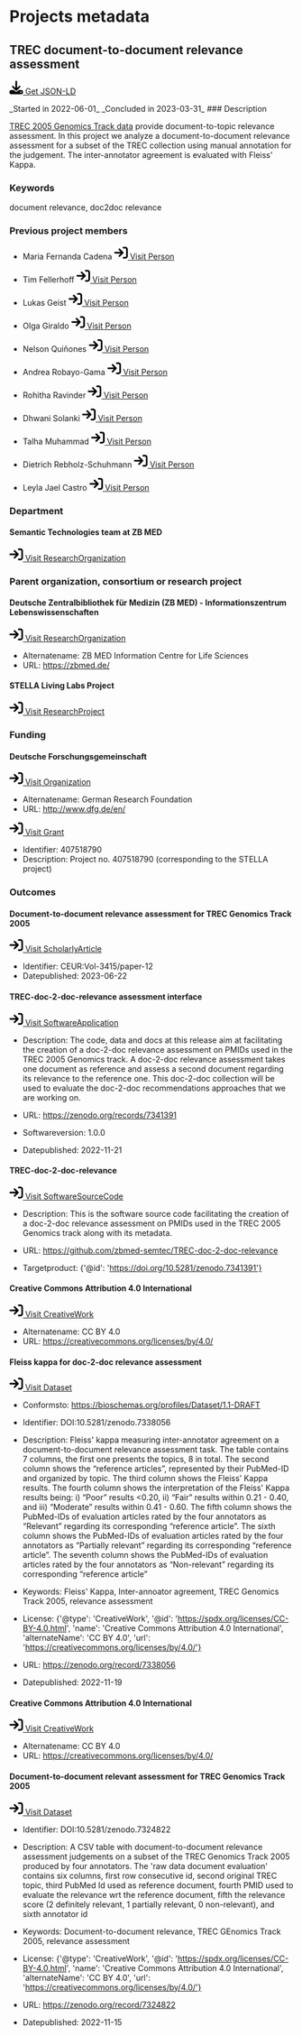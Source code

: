 # Projects metadata

## TREC document-to-document relevance assessment

<p><img src = "/images/get.svg" alt="Get JSON-LD"/><a href="https://raw.githubusercontent.com/zbmed-semtec/zbmed-semtec.github.io/main/metadata\projects\2022_TREC_doc2doc.json" target="_blank"> Get JSON-LD</a></p>
_Started in 2022-06-01_
_Concluded in 2023-03-31_
### Description

[TREC 2005 Genomics Track data](https://trec.nist.gov/data/t14_genomics.html) provide document-to-topic relevance assessment. In this project we analyze a document-to-document relevance assessment for a subset of the TREC collection using manual annotation for the judgement. The inter-annotator agreement is evaluated with Fleiss' Kappa.
### Keywords

document relevance, doc2doc relevance
### Previous project members

-  Maria Fernanda Cadena		<a href="https://orcid.org/0000-0002-5915-8895" target="_blank"><img src = "/images/visit.svg" alt="Visit URL"/> Visit Person</a>

- Tim Fellerhoff		<a href="https://orcid.org/0000-0002-8725-1317" target="_blank"><img src = "/images/visit.svg" alt="Visit URL"/> Visit Person</a>

- Lukas Geist		<a href="https://orcid.org/0000-0002-2910-7982" target="_blank"><img src = "/images/visit.svg" alt="Visit URL"/> Visit Person</a>

- Olga Giraldo		<a href="https://orcid.org/0000-0003-2978-8922" target="_blank"><img src = "/images/visit.svg" alt="Visit URL"/> Visit Person</a>

- Nelson Quiñones		<a href="https://orcid.org/0000-0002-5037-0443" target="_blank"><img src = "/images/visit.svg" alt="Visit URL"/> Visit Person</a>

- Andrea Robayo-Gama		<a href="https://zbmed-semtec.github.io/previous_members/#andrea-robayo-gama" target="_blank"><img src = "/images/visit.svg" alt="Visit URL"/> Visit Person</a>

- Rohitha Ravinder		<a href="https://orcid.org/0009-0004-4484-6283" target="_blank"><img src = "/images/visit.svg" alt="Visit URL"/> Visit Person</a>

- Dhwani Solanki		<a href="https://orcid.org/0009-0004-1529-0095" target="_blank"><img src = "/images/visit.svg" alt="Visit URL"/> Visit Person</a>

- Talha Muhammad		<a href="https://zbmed-semtec.github.io/previous_members/#muhammad-talha" target="_blank"><img src = "/images/visit.svg" alt="Visit URL"/> Visit Person</a>

- Dietrich Rebholz-Schuhmann		<a href="https://orcid.org/0000-0002-1018-0370" target="_blank"><img src = "/images/visit.svg" alt="Visit URL"/> Visit Person</a>

- Leyla Jael Castro		<a href="https://orcid.org/0000-0003-3986-0510" target="_blank"><img src = "/images/visit.svg" alt="Visit URL"/> Visit Person</a>

### Department

#### Semantic Technologies team at ZB MED

<a href="https://zbmed-semtec.github.io/" target="_blank"><img src = "/images/visit.svg" alt="Visit URL"/> Visit ResearchOrganization</a>

### Parent organization, consortium or research project

#### Deutsche Zentralbibliothek für Medizin (ZB MED) - Informationszentrum Lebenswissenschaften

<a href="https://ror.org/0259fwx54" target="_blank"><img src = "/images/visit.svg" alt="Visit URL"/> Visit ResearchOrganization</a>

- Alternatename: ZB MED Information Centre for Life Sciences
- URL: <a href="https://zbmed.de/" target="_blank">https://zbmed.de/</a>

#### STELLA Living Labs Project

<a href="ttps://gepris.dfg.de/gepris/projekt/407518790#project" target="_blank"><img src = "/images/visit.svg" alt="Visit URL"/> Visit ResearchProject</a>

### Funding

#### Deutsche Forschungsgemeinschaft

<a href="https://ror.org/018mejw64" target="_blank"><img src = "/images/visit.svg" alt="Visit URL"/> Visit Organization</a>

- Alternatename: German Research Foundation
- URL: <a href="http://www.dfg.de/en/" target="_blank">http://www.dfg.de/en/</a>

<a href="https://gepris.dfg.de/gepris/projekt/407518790" target="_blank"><img src = "/images/visit.svg" alt="Visit URL"/> Visit Grant</a>

- Identifier: 407518790
- Description: Project no. 407518790 (corresponding to the STELLA project)
### Outcomes

#### Document-to-document relevance assessment for TREC Genomics Track 2005

<a href="https://ceur-ws.org/Vol-3415/paper-12.pdf" target="_blank"><img src = "/images/visit.svg" alt="Visit URL"/> Visit ScholarlyArticle</a>

- Identifier: CEUR:Vol-3415/paper-12
- Datepublished: 2023-06-22
#### TREC-doc-2-doc-relevance assessment interface

<a href="https://doi.org/10.5281/zenodo.7341391" target="_blank"><img src = "/images/visit.svg" alt="Visit URL"/> Visit SoftwareApplication</a>

- Description: The code, data and docs at this release aim at facilitating the creation of a doc-2-doc relevance assessment on PMIDs used in the TREC 2005 Genomics track. A doc-2-doc relevance assessment takes one document as reference and assess a second document regarding its relevance to the reference one. This doc-2-doc collection will be used to evaluate the doc-2-doc recommendations approaches that we are working on.
- URL: <a href="https://zenodo.org/records/7341391" target="_blank">https://zenodo.org/records/7341391</a>

- Softwareversion: 1.0.0
- Datepublished: 2022-11-21
#### TREC-doc-2-doc-relevance

<a href="https://github.com/zbmed-semtec/TREC-doc-2-doc-relevance" target="_blank"><img src = "/images/visit.svg" alt="Visit URL"/> Visit SoftwareSourceCode</a>

- Description: This is the software source code facilitating the creation of a doc-2-doc relevance assessment on PMIDs used in the TREC 2005 Genomics track along with its metadata.
- URL: <a href="https://github.com/zbmed-semtec/TREC-doc-2-doc-relevance" target="_blank">https://github.com/zbmed-semtec/TREC-doc-2-doc-relevance</a>

- Targetproduct: {'@id': 'https://doi.org/10.5281/zenodo.7341391'}
#### Creative Commons Attribution 4.0 International

<a href="https://spdx.org/licenses/CC-BY-4.0.html" target="_blank"><img src = "/images/visit.svg" alt="Visit URL"/> Visit CreativeWork</a>

- Alternatename: CC BY 4.0
- URL: <a href="https://creativecommons.org/licenses/by/4.0/" target="_blank">https://creativecommons.org/licenses/by/4.0/</a>

#### Fleiss kappa for doc-2-doc relevance assessment

<a href="https://doi.org/10.5281/zenodo.7338056" target="_blank"><img src = "/images/visit.svg" alt="Visit URL"/> Visit Dataset</a>

- Conformsto: https://bioschemas.org/profiles/Dataset/1.1-DRAFT
- Identifier: DOI:10.5281/zenodo.7338056
- Description: Fleiss' kappa measuring inter-annotator agreement on a document-to-document relevance assessment task. The table contains 7 columns, the first one presents the topics, 8 in total. The second column shows the “reference articles”, represented by their PubMed-ID and organized by topic. The third column shows the Fleiss’ Kappa results. The fourth column shows the interpretation of the Fleiss' Kappa results being: i) “Poor” results <0.20, ii) “Fair” results within 0.21 - 0.40, and iii) “Moderate” results within 0.41 - 0.60. The fifth column shows the PubMed-IDs of evaluation articles rated by the four annotators as “Relevant” regarding its corresponding “reference article”. The sixth column shows the PubMed-IDs of evaluation articles rated by the four annotators as “Partially relevant” regarding its corresponding “reference article”. The seventh column shows the PubMed-IDs of evaluation articles rated by the four annotators as “Non-relevant” regarding its corresponding “reference article”
- Keywords: Fleiss' Kappa, Inter-annoator agreement, TREC Genomics Track 2005, relevance assessment
- License: {'@type': 'CreativeWork', '@id': 'https://spdx.org/licenses/CC-BY-4.0.html', 'name': 'Creative Commons Attribution 4.0 International', 'alternateName': 'CC BY 4.0', 'url': 'https://creativecommons.org/licenses/by/4.0/'}
- URL: <a href="https://zenodo.org/record/7338056" target="_blank">https://zenodo.org/record/7338056</a>

- Datepublished: 2022-11-19
#### Creative Commons Attribution 4.0 International

<a href="https://spdx.org/licenses/CC-BY-4.0.html" target="_blank"><img src = "/images/visit.svg" alt="Visit URL"/> Visit CreativeWork</a>

- Alternatename: CC BY 4.0
- URL: <a href="https://creativecommons.org/licenses/by/4.0/" target="_blank">https://creativecommons.org/licenses/by/4.0/</a>

#### Document-to-document relevant assessment for TREC Genomics Track 2005

<a href="https://doi.org/10.5281/zenodo.7324822" target="_blank"><img src = "/images/visit.svg" alt="Visit URL"/> Visit Dataset</a>

- Identifier: DOI:10.5281/zenodo.7324822
- Description: A CSV table with document-to-document relevance assessment judgements on a subset of the TREC Genomics Track 2005 produced by four annotators. The 'raw data document evaluation' contains six columns, first row consecutive id, second original TREC topic, third PubMed Id used as reference document, fourth PMID used to evaluate the relevance wrt the reference document, fifth the relevance score (2 definitely relevant, 1 partially relevant, 0 non-relevant), and sixth annotator id
- Keywords: Document-to-document relevance, TREC GEnomics Track 2005, relevance assessment
- License: {'@type': 'CreativeWork', '@id': 'https://spdx.org/licenses/CC-BY-4.0.html', 'name': 'Creative Commons Attribution 4.0 International', 'alternateName': 'CC BY 4.0', 'url': 'https://creativecommons.org/licenses/by/4.0/'}
- URL: <a href="https://zenodo.org/record/7324822" target="_blank">https://zenodo.org/record/7324822</a>

- Datepublished: 2022-11-15


<script type="application/ld+json">
{
  "@context": "https://schema.org/",
  "@id": "https://zbmed-semtec.github.io/projects/2022_TREC_doc2doc",
  "@type": "ResearchProject",
  "name": "TREC document-to-document relevance assessment",
  "foundingDate": "2022-06-01",
  "dissolutionDate": "2023-03-31",
  "description": "[TREC 2005 Genomics Track data](https://trec.nist.gov/data/t14_genomics.html) provide document-to-topic relevance assessment. In this project we analyze a document-to-document relevance assessment for a subset of the TREC collection using manual annotation for the judgement. The inter-annotator agreement is evaluated with Fleiss' Kappa.",
  "keywords": "document relevance, doc2doc relevance",
  "alumni": [
    {
      "@type": "Person",
      "@id": "https://orcid.org/0000-0002-5915-8895",
      "familyName": "Cadena",
      "givenName": " Maria Fernanda"
    },
    {
      "@type": "Person",
      "@id": "https://orcid.org/0000-0002-8725-1317",
      "givenName": "Tim",
      "familyName": "Fellerhoff"
    },
    {
      "@type": "Person",
      "@id": "https://orcid.org/0000-0002-2910-7982",
      "givenName": "Lukas",
      "familyName": "Geist"
    },
    {
      "@type": "Person",
      "@id": "https://orcid.org/0000-0003-2978-8922",
      "givenName": "Olga",
      "familyName": "Giraldo"
    },
    {
      "@type": "Person",
      "@id": "https://orcid.org/0000-0002-5037-0443",
      "givenName": "Nelson",
      "familyName": "Qui\u00f1ones"
    },
    {
      "@type": "Person",
      "@id": "https://zbmed-semtec.github.io/previous_members/#andrea-robayo-gama",
      "familyName": "Robayo-Gama",
      "givenName": "Andrea"
    },
    {
      "@type": "Person",
      "@id": "https://orcid.org/0009-0004-4484-6283",
      "givenName": "Rohitha",
      "familyName": "Ravinder"
    },
    {
      "@type": "Person",
      "@id": "https://orcid.org/0009-0004-1529-0095",
      "givenName": "Dhwani",
      "familyName": "Solanki"
    },
    {
      "@type": "Person",
      "@id": "https://zbmed-semtec.github.io/previous_members/#muhammad-talha",
      "familyName": "Muhammad",
      "givenName": "Talha"
    },
    {
      "@type": "Person",
      "@id": "https://orcid.org/0000-0002-1018-0370",
      "givenName": "Dietrich",
      "familyName": "Rebholz-Schuhmann"
    },
    {
      "@type": "Person",
      "@id": "https://orcid.org/0000-0003-3986-0510",
      "givenName": "Leyla Jael",
      "familyName": "Castro"
    }
  ],
  "department": {
    "@type": "ResearchOrganization",
    "@id": "https://zbmed-semtec.github.io/",
    "name": "Semantic Technologies team at ZB MED"
  },
  "parentOrganization": [
    {
      "@type": "ResearchOrganization",
      "@id": "https://ror.org/0259fwx54",
      "name": "Deutsche Zentralbibliothek f\u00fcr Medizin (ZB MED) - Informationszentrum Lebenswissenschaften",
      "alternateName": "ZB MED Information Centre for Life Sciences",
      "url": "https://zbmed.de/"
    },
    {
      "@type": "ResearchProject",
      "@id": "ttps://gepris.dfg.de/gepris/projekt/407518790#project",
      "name": "STELLA Living Labs Project"
    }
  ],
  "funding": [
    {
      "@type": "Grant",
      "@id": "https://gepris.dfg.de/gepris/projekt/407518790",
      "funder": {
        "@type": "Organization",
        "@id": "https://ror.org/018mejw64",
        "name": "Deutsche Forschungsgemeinschaft",
        "alternateName": "German Research Foundation",
        "url": "http://www.dfg.de/en/"
      },
      "identifier": "407518790",
      "description": "Project no. 407518790 (corresponding to the STELLA project)"
    }
  ],
  "knowsAbout": [
    {
      "@type": "ScholarlyArticle",
      "@id": "https://ceur-ws.org/Vol-3415/paper-12.pdf",
      "http://purl.org/dc/terms/conformsTo": "https://bioschemas.org/profiles/ScholarlyArticle/0.3-DRAFT",
      "identifier": "CEUR:Vol-3415/paper-12",
      "name": "Document-to-document relevance assessment for TREC Genomics Track 2005",
      "datePublished": "2023-06-22"
    },
    {
      "@type": "SoftwareApplication",
      "@id": "https://doi.org/10.5281/zenodo.7341391",
      "http://purl.org/dc/terms/conformsTo": "https://bioschemas.org/profiles/ComputationalTool/1.0-RELEASE",
      "name": "TREC-doc-2-doc-relevance assessment interface",
      "description": "The code, data and docs at this release aim at facilitating the creation of a doc-2-doc relevance assessment on PMIDs used in the TREC 2005 Genomics track. A doc-2-doc relevance assessment takes one document as reference and assess a second document regarding its relevance to the reference one. This doc-2-doc collection will be used to evaluate the doc-2-doc recommendations approaches that we are working on.",
      "url": "https://zenodo.org/records/7341391",
      "softwareVersion": "1.0.0",
      "datePublished": "2022-11-21"
    },
    {
      "@type": "SoftwareSourceCode",
      "@id": "https://github.com/zbmed-semtec/TREC-doc-2-doc-relevance",
      "name": "TREC-doc-2-doc-relevance",
      "description": "This is the software source code facilitating the creation of a doc-2-doc relevance assessment on PMIDs used in the TREC 2005 Genomics track along with its metadata.",
      "url": "https://github.com/zbmed-semtec/TREC-doc-2-doc-relevance",
      "targetProduct": {
        "@id": "https://doi.org/10.5281/zenodo.7341391"
      }
    },
    {
      "@type": "Dataset",
      "@id": "https://doi.org/10.5281/zenodo.7338056",
      "conformsTo": "https://bioschemas.org/profiles/Dataset/1.1-DRAFT",
      "identifier": "DOI:10.5281/zenodo.7338056",
      "name": "Fleiss kappa for doc-2-doc relevance assessment",
      "description": "Fleiss' kappa measuring inter-annotator agreement on a document-to-document relevance assessment task. The table contains 7 columns, the first one presents the topics, 8 in total. The second column shows the \u201creference articles\u201d, represented by their PubMed-ID and organized by topic. The third column shows the Fleiss\u2019 Kappa results. The fourth column shows the interpretation of the Fleiss' Kappa results being: i) \u201cPoor\u201d results <0.20, ii) \u201cFair\u201d results within 0.21 - 0.40, and iii) \u201cModerate\u201d results within 0.41 - 0.60. The fifth column shows the PubMed-IDs of evaluation articles rated by the four annotators as \u201cRelevant\u201d regarding its corresponding \u201creference article\u201d. The sixth column shows the PubMed-IDs of evaluation articles rated by the four annotators as \u201cPartially relevant\u201d regarding its corresponding \u201creference article\u201d. The seventh column shows the PubMed-IDs of evaluation articles rated by the four annotators as \u201cNon-relevant\u201d regarding its corresponding \u201creference article\u201d",
      "keywords": "Fleiss' Kappa, Inter-annoator agreement, TREC Genomics Track 2005, relevance assessment",
      "license": {
        "@type": "CreativeWork",
        "@id": "https://spdx.org/licenses/CC-BY-4.0.html",
        "name": "Creative Commons Attribution 4.0 International",
        "alternateName": "CC BY 4.0",
        "url": "https://creativecommons.org/licenses/by/4.0/"
      },
      "url": "https://zenodo.org/record/7338056",
      "datePublished": "2022-11-19"
    },
    {
      "@type": "Dataset",
      "@id": "https://doi.org/10.5281/zenodo.7324822",
      "http://purl.org/dc/terms/conformsTo": "https://bioschemas.org/profiles/Dataset/1.1-DRAFT",
      "identifier": "DOI:10.5281/zenodo.7324822",
      "name": "Document-to-document relevant assessment for TREC Genomics Track 2005",
      "description": "A CSV table with document-to-document relevance assessment judgements on a subset of the TREC Genomics Track 2005 produced by four annotators. The 'raw data document evaluation' contains six columns, first row consecutive id, second original TREC topic, third PubMed Id used as reference document, fourth PMID used to evaluate the relevance wrt the reference document, fifth the relevance score (2 definitely relevant, 1 partially relevant, 0 non-relevant), and sixth annotator id",
      "keywords": "Document-to-document relevance, TREC GEnomics Track 2005, relevance assessment",
      "license": {
        "@type": "CreativeWork",
        "@id": "https://spdx.org/licenses/CC-BY-4.0.html",
        "name": "Creative Commons Attribution 4.0 International",
        "alternateName": "CC BY 4.0",
        "url": "https://creativecommons.org/licenses/by/4.0/"
      },
      "url": "https://zenodo.org/record/7324822",
      "datePublished": "2022-11-15"
    }
  ]
}
</script>

